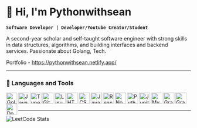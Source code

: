# 👋 Hi, I'm Pythonwithsean

**`Software Developer | Developer/Youtube Creator/Student`**

A second-year scholar and self-taught software engineer with strong skills in data structures, algorithms, and building interfaces and backend services. Passionate about Golang, Tech.

Portfolio - https://pythonwithsean.netlify.app/


---

### 🧰 Languages and Tools

<img align="left" alt="Golang" width="30px" src="https://cdn.jsdelivr.net/gh/devicons/devicon@latest/icons/go/go-original.svg" />          
<img align="left" alt="Java" width="30px" src="https://cdn.jsdelivr.net/gh/devicons/devicon/icons/java/java-original.svg"/>
<img align="left" alt="TypeScript" width="30px" src="https://cdn.jsdelivr.net/gh/devicons/devicon/icons/typescript/typescript-plain.svg" />
<img align="left" alt="Git" width="30px" src="https://cdn.jsdelivr.net/gh/devicons/devicon/icons/git/git-original.svg" />
<img align="left" alt="Linux" width="30px" src="https://cdn.jsdelivr.net/gh/devicons/devicon/icons/linux/linux-original.svg" />
<img align="left" alt="HTML" width="30px" src="https://cdn.jsdelivr.net/gh/devicons/devicon/icons/html5/html5-plain.svg" />
<img align="left" alt="CSS" width="30px" src="https://cdn.jsdelivr.net/gh/devicons/devicon/icons/css3/css3-plain.svg" />
<img align="left" alt="JavaScript" width="30px" src="https://cdn.jsdelivr.net/gh/devicons/devicon/icons/javascript/javascript-plain.svg" />
<img align="left" alt="React" width="30px" src="https://cdn.jsdelivr.net/gh/devicons/devicon/icons/react/react-original.svg" />
<img align="left" alt="NodeJS" width="30px" src="https://cdn.jsdelivr.net/gh/devicons/devicon/icons/nodejs/nodejs-original.svg" />
<img align="left" alt="Python" width="30px" src="https://cdn.jsdelivr.net/gh/devicons/devicon/icons/python/python-plain.svg" />
<img align="left" alt="Junit" width="30px" src="https://cdn.jsdelivr.net/gh/devicons/devicon@latest/icons/junit/junit-original.svg" />
<img align="left" alt="Mysql" width="30px" src="https://cdn.jsdelivr.net/gh/devicons/devicon@latest/icons/mysql/mysql-original-wordmark.svg" />
<img align="left" alt="Graphql" width="30px" src="https://cdn.jsdelivr.net/gh/devicons/devicon@latest/icons/graphql/graphql-plain.svg" />
<img align="left" alt="Graphql" width="30px" src="https://cdn.jsdelivr.net/gh/devicons/devicon@latest/icons/jest/jest-plain.svg" />
<img align="left" alt="Docker" width="30px" src="https://cdn.jsdelivr.net/gh/devicons/devicon@latest/icons/docker/docker-original.svg" />
<br/>
<br/>


---

![LeetCode Stats](https://leetcard.jacoblin.cool/pythonwithseann?theme=dark&font=Reenie%20Beanie&ext=activity)


